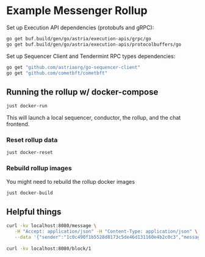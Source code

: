 # Example Messenger Rollup
Set up Execution API dependencies (protobufs and gRPC):

```bash
go get buf.build/gen/go/astria/execution-apis/grpc/go
go get buf.build/gen/go/astria/execution-apis/protocolbuffers/go
```

Set up Sequencer Client and Tendermint RPC types dependencies:
```bash
go get "github.com/astriaorg/go-sequencer-client"
go get "github.com/cometbft/cometbft"
```

## Running the rollup w/ docker-compose

```bash
just docker-run
```

This will launch a local sequencer, conductor, the rollup, and the chat frontend.

### Reset rollup data

```bash
just docker-reset
```

### Rebuild rollup images

You might need to rebuild the rollup docker images

```bash
just docker-build
```

## Helpful things
```bash
curl -kv localhost:8080/message \
   -H "Accept: application/json" -H "Content-Type: application/json" \
   --data '{"sender":"1c0c490f1b5528d8173c5de46d131160e4b2c0c3","message":"hello my friends"}'
   
curl -kv localhost:8080/block/1
```

